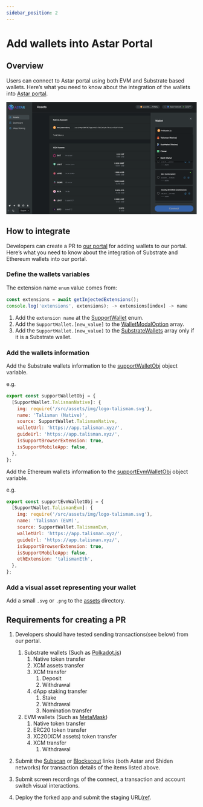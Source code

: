 ```yaml
---
sidebar_position: 2
---
```


# Add wallets into Astar Portal

## Overview

Users can connect to Astar portal using both EVM and Substrate based wallets. Here’s what you need to know about the integration of the wallets into [Astar portal](https://portal.astar.network/#/astar/assets).

![22](img/22.png)

## How to integrate

Developers can create a PR to [our portal](https://github.com/AstarNetwork/astar-apps) for adding wallets to our portal. Here’s what you need to know about the integration of Substrate and Ethereum wallets into our portal.

### Define the wallets variables

The extension name `enum` value comes from:

```js
const extensions = await getInjectedExtensions();
console.log('extensions', extensions); -> extensions[index] -> name
```

1. Add the `extension name` at the [SupportWallet](https://github.com/AstarNetwork/astar-apps/blob/ecb067e9683eb5224fac96c5bf9fa9ce4c123a7d/src/config/wallets.ts#L8) enum.
2. Add the `SupportWallet.[new_value]` to the [WalletModalOption](https://github.com/AstarNetwork/astar-apps/blob/ecb067e9683eb5224fac96c5bf9fa9ce4c123a7d/src/config/wallets.ts#L23) array.
3. Add the `SupportWallet.[new_value]` to the [SubstrateWallets](https://github.com/AstarNetwork/astar-apps/blob/ecb067e9683eb5224fac96c5bf9fa9ce4c123a7d/src/config/wallets.ts#L48) array only if it is a Substrate wallet.

### Add the wallets information

Add the Substrate wallets information to the [supportWalletObj](https://github.com/AstarNetwork/astar-apps/blob/ecb067e9683eb5224fac96c5bf9fa9ce4c123a7d/src/config/wallets.ts#L64) object variable.

e.g.

```js
export const supportWalletObj = {
  [SupportWallet.TalismanNative]: {
    img: require('/src/assets/img/logo-talisman.svg'),
    name: 'Talisman (Native)',
    source: SupportWallet.TalismanNative,
    walletUrl: 'https://app.talisman.xyz/',
    guideUrl: 'https://app.talisman.xyz/',
    isSupportBrowserExtension: true,
    isSupportMobileApp: false,
  },
};
```

Add the Ethereum wallets information to the [supportEvmWalletObj](https://github.com/AstarNetwork/astar-apps/blob/ecb067e9683eb5224fac96c5bf9fa9ce4c123a7d/src/config/wallets.ts#L130) object variable.

e.g.

```js
export const supportEvmWalletObj = {
  [SupportWallet.TalismanEvm]: {
    img: require('/src/assets/img/logo-talisman.svg'),
    name: 'Talisman (EVM)',
    source: SupportWallet.TalismanEvm,
    walletUrl: 'https://app.talisman.xyz/',
    guideUrl: 'https://app.talisman.xyz/',
    isSupportBrowserExtension: true,
    isSupportMobileApp: false,
    ethExtension: 'talismanEth',
  },
};
```

### Add a visual asset representing your wallet

Add a small `.svg` or `.png` to the [assets](https://github.com/AstarNetwork/astar-apps/tree/main/src/assets/img) directory.

## Requirements for creating a PR

1. Developers should have tested sending transactions(see below) from our portal.

   1. Substrate wallets (Such as [Polkadot.js](https://polkadot.js.org/))
      1. Native token transfer
      2. XCM assets transfer
      3. XCM transfer
         1. Deposit
         2. Withdrawal
      4. dApp staking transfer
         1. Stake
         2. Withdrawal
         3. Nomination transfer
   2. EVM wallets (Such as [MetaMask](https://metamask.io/))
      1. Native token transfer
      2. ERC20 token transfer
      3. XC20(XCM assets) token transfer
      4. XCM transfer
         1. Withdrawal

2. Submit the [Subscan](https://astar.subscan.io/) or [Blockscout](https://blockscout.com/astar/) links (both Astar and Shiden networks) for transaction details of the items listed above.
3. Submit screen recordings of the connect, a transaction and account switch visual interactions.
4. Deploy the forked app and submit the staging URL([ref](../integration_toolings/deploy-astar-portal.md).
